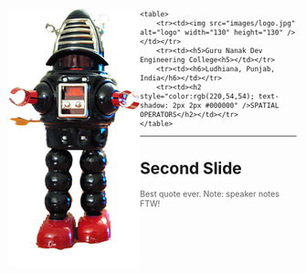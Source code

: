 <link rel="stylesheet" href="css/theme/white.css" id="theme">

<!--section data-background-video="video.mp4,video.webm"-->

<div id="container">
  <div id="left" align="left"><img src="images/bot.gif" alt="bot" width="230" height="450" align="left"/></div>
  <div id="right">

	<table>
		<tr><td><img src="images/logo.jpg" alt="logo" width="130" height="130" /></td></tr>
		<tr><td><h5>Guru Nanak Dev Engineering College<h5></td></tr>
		<tr><td><h6>Ludhiana, Punjab, India</h6></td></tr>
		<tr><td><h2 style="color:rgb(220,54,54); text-shadow: 2px 2px #000000" />SPATIAL OPERATORS</h2></td></tr>
	</table>

  </div>
</div>

---

# Second Slide

> Best quote ever.
Note: speaker notes FTW!

